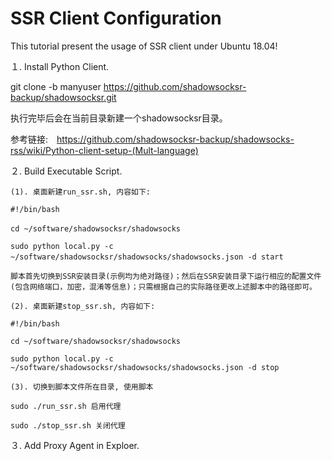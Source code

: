 # SSR Client Configuration
This tutorial present the usage of SSR client under Ubuntu 18.04!

１. Install Python Client.

git clone -b manyuser https://github.com/shadowsocksr-backup/shadowsocksr.git

执行完毕后会在当前目录新建一个shadowsocksr目录。

参考链接:　https://github.com/shadowsocksr-backup/shadowsocks-rss/wiki/Python-client-setup-(Mult-language)

２. Build Executable Script.

    (1). 桌面新建run_ssr.sh, 内容如下:

    #!/bin/bash

    cd ~/software/shadowsocksr/shadowsocks　

    sudo python local.py -c ~/software/shadowsocksr/shadowsocks/shadowsocks.json -d start　

    脚本首先切换到SSR安装目录(示例均为绝对路径)；然后在SSR安装目录下运行相应的配置文件(包含网络端口，加密，混淆等信息)；只需根据自己的实际路径更改上述脚本中的路径即可。

    (2). 桌面新建stop_ssr.sh, 内容如下:

    #!/bin/bash

    cd ~/software/shadowsocksr/shadowsocks

    sudo python local.py -c ~/software/shadowsocksr/shadowsocks/shadowsocks.json -d stop

    (3). 切换到脚本文件所在目录, 使用脚本

    sudo ./run_ssr.sh 启用代理

    sudo ./stop_ssr.sh 关闭代理

３. Add Proxy Agent in Exploer.




